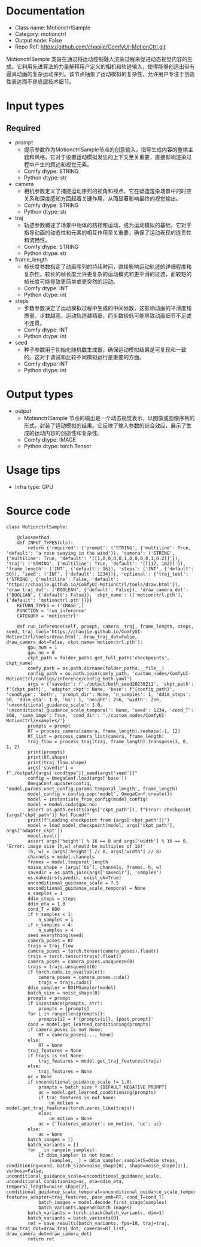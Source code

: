 # Documentation
- Class name: MotionctrlSample
- Category: motionctrl
- Output node: False
- Repo Ref: https://github.com/chaojie/ComfyUI-MotionCtrl.git

MotionctrlSample 类旨在通过将运动控制融入渲染过程来促进动态视觉内容的生成。它利用先进算法的力量解释用户定义的相机和轨迹输入，使得能够创造出带有逼真动画的复杂运动序列。该节点抽象了运动模拟的复杂性，允许用户专注于创造性表达而不是底层技术细节。

# Input types
## Required
- prompt
    - 提示参数作为MotionctrlSample节点的创意输入，指导生成内容的整体主题和风格。它对于设置运动模拟发生的上下文至关重要，直接影响渲染过程中产生的叙述和视觉元素。
    - Comfy dtype: STRING
    - Python dtype: str
- camera
    - 相机参数定义了捕捉运动序列的视角和视点。它在塑造渲染场景中的时空关系和深度感知方面起着关键作用，从而显著影响最终的视觉输出。
    - Comfy dtype: STRING
    - Python dtype: str
- traj
    - 轨迹参数概述了场景中物体的路径和运动，成为运动模拟的基础。它对于指导动画的动态性和元素的相互作用至关重要，确保了运动表现的连贯性和流畅性。
    - Comfy dtype: STRING
    - Python dtype: str
- frame_length
    - 帧长度参数指定了动画序列的持续时间，直接影响运动轨迹的详细程度和复杂性。较长的帧长度允许更复杂的运动模式和更平滑的过渡，而较短的帧长度可能导致更简单或更突然的运动。
    - Comfy dtype: INT
    - Python dtype: int
- steps
    - 步数参数决定了运动模拟过程中生成的中间帧数，这影响动画的平滑度和质量。步数越高，运动轨迹越精细，而步数较低可能导致动画细节不足或不连贯。
    - Comfy dtype: INT
    - Python dtype: int
- seed
    - 种子参数用于初始化随机数生成器，确保运动模拟结果是可复现和一致的。这对于调试和比较不同模拟运行是重要的方面。
    - Comfy dtype: INT
    - Python dtype: int

# Output types
- output
    - MotionctrlSample 节点的输出是一个动态视觉表示，以图像或图像序列的形式，封装了运动模拟的结果。它反映了输入参数的综合效应，展示了生成的运动内容的创造性和复杂性。
    - Comfy dtype: IMAGE
    - Python dtype: torch.Tensor

# Usage tips
- Infra type: GPU

# Source code
```
class MotionctrlSample:

    @classmethod
    def INPUT_TYPES(cls):
        return {'required': {'prompt': ('STRING', {'multiline': True, 'default': 'a rose swaying in the wind'}), 'camera': ('STRING', {'multiline': True, 'default': '[[1,0,0,0,0,1,0,0,0,0,1,0.2]]'}), 'traj': ('STRING', {'multiline': True, 'default': '[[117, 102]]'}), 'frame_length': ('INT', {'default': 16}), 'steps': ('INT', {'default': 50}), 'seed': ('INT', {'default': 1234})}, 'optional': {'traj_tool': ('STRING', {'multiline': False, 'default': 'https://chaojie.github.io/ComfyUI-MotionCtrl/tools/draw.html'}), 'draw_traj_dot': ('BOOLEAN', {'default': False}), 'draw_camera_dot': ('BOOLEAN', {'default': False}), 'ckpt_name': (['motionctrl.pth'], {'default': 'motionctrl.pth'})}}
    RETURN_TYPES = ('IMAGE',)
    FUNCTION = 'run_inference'
    CATEGORY = 'motionctrl'

    def run_inference(self, prompt, camera, traj, frame_length, steps, seed, traj_tool='https://chaojie.github.io/ComfyUI-MotionCtrl/tools/draw.html', draw_traj_dot=False, draw_camera_dot=False, ckpt_name='motionctrl.pth'):
        gpu_num = 1
        gpu_no = 0
        ckpt_path = folder_paths.get_full_path('checkpoints', ckpt_name)
        comfy_path = os.path.dirname(folder_paths.__file__)
        config_path = os.path.join(comfy_path, 'custom_nodes/ComfyUI-MotionCtrl/configs/inference/config_both.yaml')
        args = {'savedir': f'./output/both_seed20230211', 'ckpt_path': f'{ckpt_path}', 'adapter_ckpt': None, 'base': f'{config_path}', 'condtype': 'both', 'prompt_dir': None, 'n_samples': 1, 'ddim_steps': 50, 'ddim_eta': 1.0, 'bs': 1, 'height': 256, 'width': 256, 'unconditional_guidance_scale': 1.0, 'unconditional_guidance_scale_temporal': None, 'seed': 1234, 'cond_T': 800, 'save_imgs': True, 'cond_dir': './custom_nodes/ComfyUI-MotionCtrl/examples/'}
        prompts = prompt
        RT = process_camera(camera, frame_length).reshape(-1, 12)
        RT_list = process_camera_list(camera, frame_length)
        traj_flow = process_traj(traj, frame_length).transpose(3, 0, 1, 2)
        print(prompts)
        print(RT.shape)
        print(traj_flow.shape)
        args['savedir'] = f"./output/{args['condtype']}_seed{args['seed']}"
        config = OmegaConf.load(args['base'])
        OmegaConf.update(config, 'model.params.unet_config.params.temporal_length', frame_length)
        model_config = config.pop('model', OmegaConf.create())
        model = instantiate_from_config(model_config)
        model = model.cuda(gpu_no)
        assert os.path.exists(args['ckpt_path']), f"Error: checkpoint {args['ckpt_path']} Not Found!"
        print(f"Loading checkpoint from {args['ckpt_path']}")
        model = load_model_checkpoint(model, args['ckpt_path'], args['adapter_ckpt'])
        model.eval()
        assert args['height'] % 16 == 0 and args['width'] % 16 == 0, 'Error: image size [h,w] should be multiples of 16!'
        (h, w) = (args['height'] // 8, args['width'] // 8)
        channels = model.channels
        frames = model.temporal_length
        noise_shape = [args['bs'], channels, frames, h, w]
        savedir = os.path.join(args['savedir'], 'samples')
        os.makedirs(savedir, exist_ok=True)
        unconditional_guidance_scale = 7.5
        unconditional_guidance_scale_temporal = None
        n_samples = 1
        ddim_steps = steps
        ddim_eta = 1.0
        cond_T = 800
        if n_samples < 1:
            n_samples = 1
        if n_samples > 4:
            n_samples = 4
        seed_everything(seed)
        camera_poses = RT
        trajs = traj_flow
        camera_poses = torch.tensor(camera_poses).float()
        trajs = torch.tensor(trajs).float()
        camera_poses = camera_poses.unsqueeze(0)
        trajs = trajs.unsqueeze(0)
        if torch.cuda.is_available():
            camera_poses = camera_poses.cuda()
            trajs = trajs.cuda()
        ddim_sampler = DDIMSampler(model)
        batch_size = noise_shape[0]
        prompts = prompt
        if isinstance(prompts, str):
            prompts = [prompts]
        for i in range(len(prompts)):
            prompts[i] = f'{prompts[i]}, {post_prompt}'
        cond = model.get_learned_conditioning(prompts)
        if camera_poses is not None:
            RT = camera_poses[..., None]
        else:
            RT = None
        traj_features = None
        if trajs is not None:
            traj_features = model.get_traj_features(trajs)
        else:
            traj_features = None
        uc = None
        if unconditional_guidance_scale != 1.0:
            prompts = batch_size * [DEFAULT_NEGATIVE_PROMPT]
            uc = model.get_learned_conditioning(prompts)
            if traj_features is not None:
                un_motion = model.get_traj_features(torch.zeros_like(trajs))
            else:
                un_motion = None
            uc = {'features_adapter': un_motion, 'uc': uc}
        else:
            uc = None
        batch_images = []
        batch_variants = []
        for _ in range(n_samples):
            if ddim_sampler is not None:
                (samples, _) = ddim_sampler.sample(S=ddim_steps, conditioning=cond, batch_size=noise_shape[0], shape=noise_shape[1:], verbose=False, unconditional_guidance_scale=unconditional_guidance_scale, unconditional_conditioning=uc, eta=ddim_eta, temporal_length=noise_shape[2], conditional_guidance_scale_temporal=unconditional_guidance_scale_temporal, features_adapter=traj_features, pose_emb=RT, cond_T=cond_T)
            batch_images = model.decode_first_stage(samples)
            batch_variants.append(batch_images)
        batch_variants = torch.stack(batch_variants, dim=1)
        batch_variants = batch_variants[0]
        ret = save_results(batch_variants, fps=10, traj=traj, draw_traj_dot=draw_traj_dot, cameras=RT_list, draw_camera_dot=draw_camera_dot)
        return ret
```